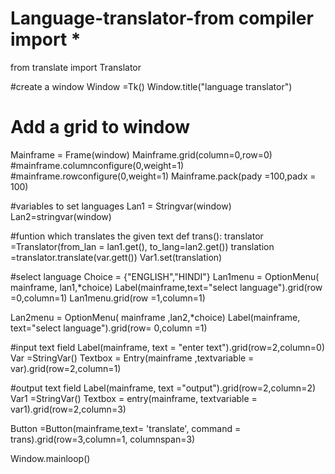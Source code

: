 # Language-translator-from  compiler import *
from translate import Translator 

#create a window 
Window =Tk()
Window.title("language translator")

# Add a grid to window 
Mainframe = Frame(window)
Mainframe.grid(column=0,row=0)
#mainframe.columnconfigure(0,weight=1)
#mainframe.rowconfigure(0,weight=1)
Mainframe.pack(pady =100,padx = 100)

#variables to set languages
Lan1 = Stringvar(window)
Lan2=stringvar(window)

#funtion which translates the given text
def trans():
    translator =Translator(from_lan = lan1.get(), to_lang=lan2.get())
    translation =translator.translate(var.gett())
    Var1.set(translation)

#select language
Choice = {"ENGLISH","HINDI"}
Lan1menu = OptionMenu( mainframe, lan1,*choice)
Label(mainframe,text="select language").grid(row =0,column=1)
Lan1menu.grid(row =1,column=1)


Lan2menu = OptionMenu( mainframe ,lan2,*choice)
Label(mainframe, text="select language").grid(row= 0,column =1)


#input text field 
Label(mainframe, text = "enter text").grid(row=2,column=0)
Var =StringVar()
Textbox = Entry(mainframe ,textvariable = var).grid(row=2,column=1)

#output text field 
Label(mainframe, text ="output").grid(row=2,column=2)
Var1 =StringVar()
Textbox = entry(mainframe, textvariable = var1).grid(row=2,column=3)

Button =Button(mainframe,text= 'translate', command = trans).grid(row=3,column=1, columnspan=3)


Window.mainloop()
